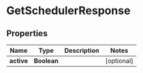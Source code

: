 
# GetSchedulerResponse

## Properties
Name | Type | Description | Notes
------------ | ------------- | ------------- | -------------
**active** | **Boolean** |  |  [optional]




